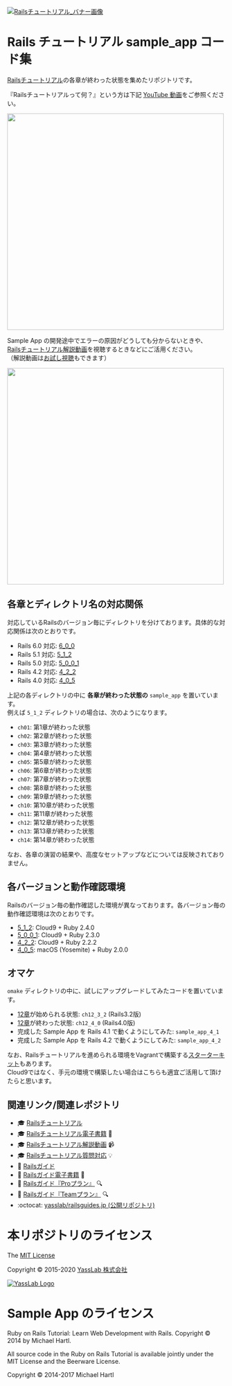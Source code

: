 [![Railsチュートリアル_バナー画像](http://yasslab.jp/img/header-railstutorial.png)](https://railstutorial.jp/)

# Rails チュートリアル sample_app コード集

[Railsチュートリアル](https://railstutorial.jp/)の各章が終わった状態を集めたリポジトリです。   

『Railsチュートリアルって何？』という方は下記 [YouTube 動画](https://www.youtube.com/watch?v=spbKJhPBGok)をご参照ください。

<a href="https://www.youtube.com/watch?v=spbKJhPBGok"><img src="https://i.gyazo.com/b1438c5a2a9174c7c9c0714287a72761.jpg" width="500px"></a>

Sample App の開発途中でエラーの原因がどうしても分からないときや、   
[Railsチュートリアル解説動画](https://railstutorial.jp/screencast)を視聴するときなどにご活用ください。   
（解説動画は[お試し視聴](https://railstutorial.jp/trial)もできます）

<a href="https://railstutorial.jp/trial"><img src="https://i.gyazo.com/aa8aab4e0428dee5ae91d236dcba5e8b.png" width="500px"></a>

## 各章とディレクトリ名の対応関係

対応しているRailsのバージョン毎にディレクトリを分けております。具体的な対応関係は次のとおりです。

- Rails 6.0 対応: [6_0_0](https://github.com/yasslab/sample_apps/tree/master/6_0_0)
- Rails 5.1 対応: [5_1_2](https://github.com/yasslab/sample_apps/tree/master/5_1_2)
- Rails 5.0 対応: [5_0_0_1](https://github.com/yasslab/sample_apps/tree/master/5_0_0_1)
- Rails 4.2 対応: [4_2_2](https://github.com/yasslab/sample_apps/tree/master/4_2_2)
- Rails 4.0 対応: [4_0_5](https://github.com/yasslab/sample_apps/tree/master/4_0_5)

上記の各ディレクトリの中に **各章が終わった状態の** `sample_app` を置いています。   
例えば `5_1_2` ディレクトリの場合は、次のようになります。

- `ch01`: 第1章が終わった状態
- `ch02`: 第2章が終わった状態
- `ch03`: 第3章が終わった状態
- `ch04`: 第4章が終わった状態
- `ch05`: 第5章が終わった状態
- `ch06`: 第6章が終わった状態
- `ch07`: 第7章が終わった状態
- `ch08`: 第8章が終わった状態
- `ch09`: 第9章が終わった状態
- `ch10`: 第10章が終わった状態
- `ch11`: 第11章が終わった状態
- `ch12`: 第12章が終わった状態
- `ch13`: 第13章が終わった状態
- `ch14`: 第14章が終わった状態

なお、各章の演習の結果や、高度なセットアップなどについては反映されておりません。

## 各バージョンと動作確認環境

Railsのバージョン毎の動作確認した環境が異なっております。各バージョン毎の動作確認環境は次のとおりです。

- [5_1_2](https://github.com/yasslab/sample_apps/tree/master/5_1_2): Cloud9 + Ruby 2.4.0
- [5_0_0_1](https://github.com/yasslab/sample_apps/tree/master/5_0_0_1): Cloud9 + Ruby 2.3.0
- [4_2_2](https://github.com/yasslab/sample_apps/tree/master/4_2_2): Cloud9 + Ruby 2.2.2
- [4_0_5](https://github.com/yasslab/sample_apps/tree/master/4_0_5): macOS (Yosemite) + Ruby 2.0.0


## オマケ

`omake` ディレクトリの中に、試しにアップグレードしてみたコードを置いています。

- [12章](https://railstutorial.jp/chapters/supplement?version=3.2#top)が始められる状態: `ch12_3_2` (Rails3.2版)
- [12章](https://railstutorial.jp/chapters/supplement?version=3.2#top)が終わった状態: `ch12_4_0` (Rails4.0版)
- 完成した Sample App を Rails 4.1 で動くようにしてみた: `sample_app_4_1`
- 完成した Sample App を Rails 4.2 で動くようにしてみた: `sample_app_4_2`

なお、Railsチュートリアルを進められる環境をVagrantで構築する[スターターキット](https://github.com/yasslab/railstutorial.jp_starter_kit)もあります。    
Cloud9ではなく、手元の環境で構築したい場合はこちらも適宜ご活用して頂けたらと思います。


## 関連リンク/関連レポジトリ

- 🎓 [Railsチュートリアル](https://railstutorial.jp)
- 🎓 [Railsチュートリアル電子書籍](https://railstutorial.jp/#ebook) 📖
- 🎓 [Railsチュートリアル解説動画](https://railstutorial.jp/screencast) 📹
- 🎓 [Railsチュートリアル質問対応](https://railstutorial.jp/#learn-by) 💡
- 📕 [Railsガイド](https://railsguides.jp)
- 📕 [Railsガイド電子書籍](https://railsguides.jp/ebook) 📖
- 📕 [Railsガイド『Proプラン』](https://railsguides.jp/pro) 🔍
- 📕 [Railsガイド『Teamプラン』](https://railsguides.jp/pro) 🔍
- :octocat: [yasslab/railsguides.jp (公開リポジトリ)](https://github.com/yasslab/railsguides.jp)

# 本リポジトリのライセンス

The [MIT License](https://ja.wikipedia.org/wiki/MIT_License)

Copyright &copy; 2015-2020 [YassLab 株式会社](https://yasslab.jp)

[![YassLab Logo](https://yasslab.jp/img/logos/800x200.png)](https://yasslab.jp)

# Sample App のライセンス

Ruby on Rails Tutorial: Learn Web Development with Rails. Copyright © 2014 by Michael Hartl.

All source code in the Ruby on Rails Tutorial is available jointly under the MIT License and the Beerware License.

Copyright &copy; 2014-2017 Michael Hartl

